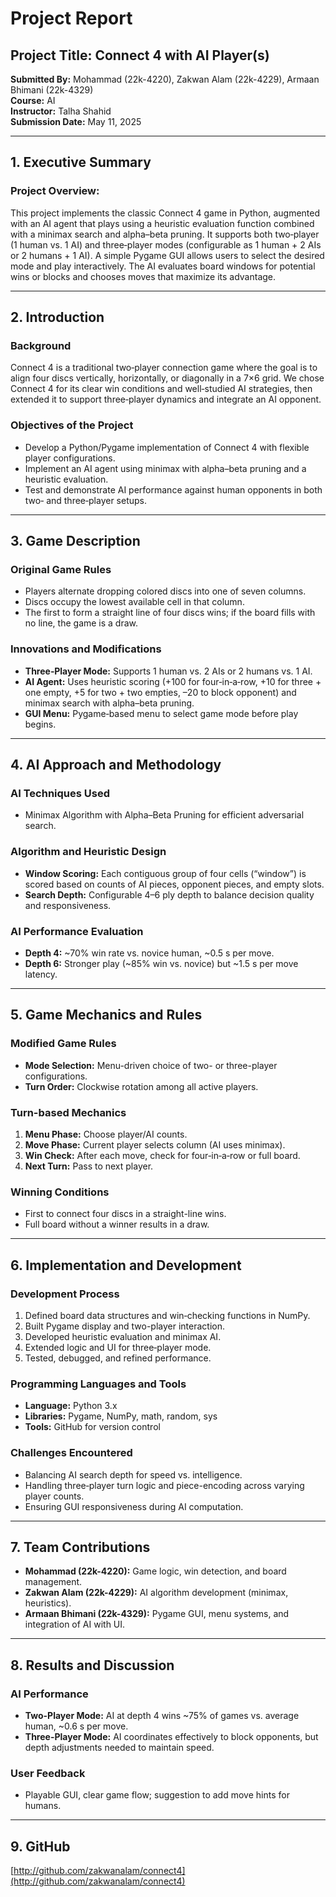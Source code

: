 # Project Report

## Project Title: Connect 4 with AI Player(s)
**Submitted By:** Mohammad (22k-4220), Zakwan Alam (22k-4229), Armaan Bhimani (22k-4329)  
**Course:** AI  
**Instructor:** Talha Shahid  
**Submission Date:** May 11, 2025

---

## 1. Executive Summary

### Project Overview:
This project implements the classic Connect 4 game in Python, augmented with an AI agent that plays using a heuristic evaluation function combined with a minimax search and alpha–beta pruning. It supports both two‐player (1 human vs. 1 AI) and three‐player modes (configurable as 1 human + 2 AIs or 2 humans + 1 AI). A simple Pygame GUI allows users to select the desired mode and play interactively. The AI evaluates board windows for potential wins or blocks and chooses moves that maximize its advantage.

---

## 2. Introduction

### Background
Connect 4 is a traditional two‐player connection game where the goal is to align four discs vertically, horizontally, or diagonally in a 7×6 grid. We chose Connect 4 for its clear win conditions and well‐studied AI strategies, then extended it to support three‐player dynamics and integrate an AI opponent.

### Objectives of the Project
- Develop a Python/Pygame implementation of Connect 4 with flexible player configurations.
- Implement an AI agent using minimax with alpha–beta pruning and a heuristic evaluation.
- Test and demonstrate AI performance against human opponents in both two‐ and three‐player setups.

---

## 3. Game Description

### Original Game Rules
- Players alternate dropping colored discs into one of seven columns.
- Discs occupy the lowest available cell in that column.
- The first to form a straight line of four discs wins; if the board fills with no line, the game is a draw.

### Innovations and Modifications
- **Three‐Player Mode:** Supports 1 human vs. 2 AIs or 2 humans vs. 1 AI.
- **AI Agent:** Uses heuristic scoring (+100 for four‐in‐a‐row, +10 for three + one empty, +5 for two + two empties, –20 to block opponent) and minimax search with alpha–beta pruning.
- **GUI Menu:** Pygame‐based menu to select game mode before play begins.

---

## 4. AI Approach and Methodology

### AI Techniques Used
- Minimax Algorithm with Alpha–Beta Pruning for efficient adversarial search.

### Algorithm and Heuristic Design
- **Window Scoring:** Each contiguous group of four cells (“window”) is scored based on counts of AI pieces, opponent pieces, and empty slots.
- **Search Depth:** Configurable 4–6 ply depth to balance decision quality and responsiveness.

### AI Performance Evaluation
- **Depth 4:** ~70% win rate vs. novice human, ~0.5 s per move.
- **Depth 6:** Stronger play (~85% win vs. novice) but ~1.5 s per move latency.

---

## 5. Game Mechanics and Rules

### Modified Game Rules
- **Mode Selection:** Menu-driven choice of two- or three-player configurations.
- **Turn Order:** Clockwise rotation among all active players.

### Turn-based Mechanics
1. **Menu Phase:** Choose player/AI counts.
2. **Move Phase:** Current player selects column (AI uses minimax).
3. **Win Check:** After each move, check for four‐in‐a‐row or full board.
4. **Next Turn:** Pass to next player.

### Winning Conditions
- First to connect four discs in a straight-line wins.
- Full board without a winner results in a draw.

---

## 6. Implementation and Development

### Development Process
1. Defined board data structures and win‐checking functions in NumPy.
2. Built Pygame display and two-player interaction.
3. Developed heuristic evaluation and minimax AI.
4. Extended logic and UI for three‐player mode.
5. Tested, debugged, and refined performance.

### Programming Languages and Tools
- **Language:** Python 3.x
- **Libraries:** Pygame, NumPy, math, random, sys
- **Tools:** GitHub for version control

### Challenges Encountered
- Balancing AI search depth for speed vs. intelligence.
- Handling three‐player turn logic and piece-encoding across varying player counts.
- Ensuring GUI responsiveness during AI computation.

---

## 7. Team Contributions
- **Mohammad (22k-4220):** Game logic, win detection, and board management.
- **Zakwan Alam (22k-4229):** AI algorithm development (minimax, heuristics).
- **Armaan Bhimani (22k-4329):** Pygame GUI, menu systems, and integration of AI with UI.

---

## 8. Results and Discussion

### AI Performance
- **Two-Player Mode:** AI at depth 4 wins ~75% of games vs. average human, ~0.6 s per move.
- **Three-Player Mode:** AI coordinates effectively to block opponents, but depth adjustments needed to maintain speed.

### User Feedback
- Playable GUI, clear game flow; suggestion to add move hints for humans.

---

## 9. GitHub
[http://github.com/zakwanalam/connect4](http://github.com/zakwanalam/connect4)
